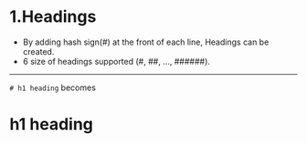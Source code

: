 # 1.Headings
* By adding hash sign(#) at the front of each line, Headings can be created.
* 6 size of headings supported (#, ##, ..., ######).

***

``` # h1 heading ```
becomes
# h1 heading